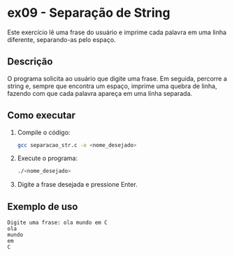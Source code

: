 # ex09 - Separação de String

Este exercício lê uma frase do usuário e imprime cada palavra em uma linha diferente, separando-as pelo espaço.

## Descrição

O programa solicita ao usuário que digite uma frase. Em seguida, percorre a string e, sempre que encontra um espaço, imprime uma quebra de linha, fazendo com que cada palavra apareça em uma linha separada.

## Como executar

1. Compile o código:
   ```sh
   gcc separacao_str.c -o <nome_desejado>
   ```

2. Execute o programa:
   ```sh
   ./<nome_desejado>
   ```

3. Digite a frase desejada e pressione Enter.

## Exemplo de uso

```
Digite uma frase: ola mundo em C
ola
mundo
em
C
```